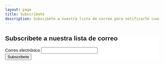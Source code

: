 ```yaml
---
layout: page
title: Subscribete
description: Subscibete a nuestra lista de correo para notificarte cuando tengamos un nuevo artículo. 
---
```

<!-- Begin Mailchimp Signup Form -->
<link href="//cdn-images.mailchimp.com/embedcode/classic-10_7.css" rel="stylesheet" type="text/css">
<style type="text/css">
	#mc_embed_signup{background:#fff; clear:left; font:14px Helvetica,Arial,sans-serif; }
	/* Add your own Mailchimp form style overrides in your site stylesheet or in this style block.
	   We recommend moving this block and the preceding CSS link to the HEAD of your HTML file. */
</style>
<div id="mc_embed_signup">

<form action="https://aspnetcoremaster.us19.list-manage.com/subscribe/post?u=42b2f6f2e572d8c8e80741a46&amp;id=382d884b15" method="post" id="mc-embedded-subscribe-form" name="mc-embedded-subscribe-form" class="validate" target="_blank" rel="noopener" novalidate>
    <div id="mc_embed_signup_scroll">
	<h2>Subscribete a nuestra lista de correo</h2>
<div class="mc-field-group">
	<label for="mce-EMAIL">Correo electrónico </label>
	<input type="email" value="" name="EMAIL" class="required email" id="mce-EMAIL">
</div>
	<div id="mce-responses" class="clear">
		<div class="response" id="mce-error-response" style="display:none"></div>
		<div class="response" id="mce-success-response" style="display:none"></div>
	</div>    <!-- real people should not fill this in and expect good things - do not remove this or risk form bot signups-->
<div style="position: absolute; left: -5000px;" aria-hidden="true">
    <input type="text" name="b_42b2f6f2e572d8c8e80741a46_382d884b15" tabindex="-1" value="">
</div>
<div class="clear">
  <input type="submit" value="Subscribete" name="subscribe" id="mc-embedded-subscribe" class="button">
</div>
    </div>
</form>
</div>

<!--End mc_embed_signup-->